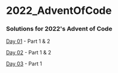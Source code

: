 # 2022_AdventOfCode
### Solutions for 2022's Advent of Code

[Day 01](https://github.com/IchBinJade/2022_AdventOfCode/tree/main/day_01) - Part 1 & 2

[Day 02](https://github.com/IchBinJade/2022_AdventOfCode/tree/main/day_02) - Part 1 & 2

[Day 03](https://github.com/IchBinJade/2022_AdventOfCode/tree/main/day_03) - Part 1
